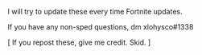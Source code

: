 I will try to update these every time Fortnite updates.

If you have any non-sped questions, dm xlohysco#1338

[ If you repost these, give me credit. Skid. ]
